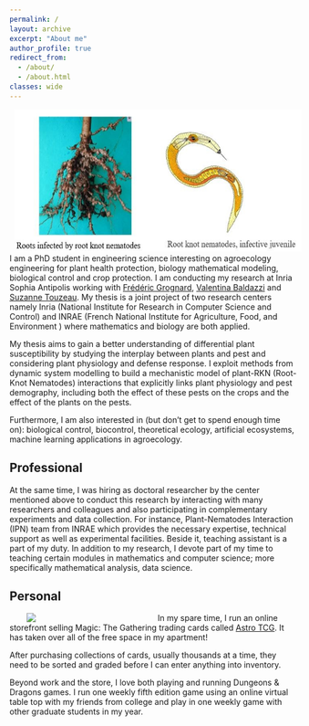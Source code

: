 ```yaml
---
permalink: /
layout: archive
excerpt: "About me"
author_profile: true
redirect_from: 
  - /about/
  - /about.html
classes: wide
---
```


<img src="../images/background.jpg" width="1000px" height="250" hspace="8"><br clear="left">
I am a PhD student in engineering science interesting on agroecology engineering for plant health protection, biology mathematical modeling, biological control and crop protection. I am conducting my research at Inria Sophia Antipolis working with [Frédéric Grognard](http://www-sop.inria.fr/members/Frederic.Grognard), [Valentina Baldazzi](https://www.researchgate.net/profile/Valentina-Baldazzi) and [Suzanne Touzeau](https://www6.paca.inrae.fr/institut-sophia-agrobiotech_eng/Research-teams/M2P2/Team-members/TOUZEAU-Suzanne). My thesis is a joint project of two research centers namely Inria (National Institute for Research in Computer Science and Control) and INRAE (French National Institute for Agriculture, Food, and Environment ) where mathematics and biology are both applied.


My thesis aims to gain a better understanding of differential plant susceptibility by studying the interplay between plants and pest and considering plant physiology and defense response. I exploit methods from dynamic system modelling to build a mechanistic model of plant-RKN (Root-Knot Nematodes) interactions that explicitly links plant physiology and pest demography, including both the effect of these pests on the crops and the effect of the plants on the pests.

Furthermore, I am also interested in (but don’t get to spend enough time on): biological control, biocontrol, theoretical ecology, artificial ecosystems, machine learning applications in agroecology.

## Professional

At the same time, I was hiring as doctoral researcher by the center mentioned above to conduct this research by interacting with many researchers and colleagues and also participating in complementary experiments and data collection. For instance, Plant-Nematodes Interaction (IPN) team from INRAE which provides the necessary expertise, technical support as well as experimental facilities. Beside it, teaching assistant is a part of my duty. In addition to my research, I devote part of my time to teaching certain modules in mathematics and computer science; more specifically mathematical analysis, data science.

## Personal
<img src="../images/astro_tcg.jpg" width="200px" align="left" hspace="30"> 

In my spare time, I run an online storefront selling Magic: The Gathering trading cards called [Astro TCG](https://shop.tcgplayer.com/sellerfeedback/346ad38b). It has taken over all of the free space in my apartment! 

After purchasing collections of cards, usually thousands at a time, they need to be sorted and graded before I can enter anything into inventory. <br clear="left">

Beyond work and the store, I love both playing and running Dungeons & Dragons games. I run one weekly fifth edition game using an online virtual table top with my friends from college and play in one weekly game with other graduate students in my year.
